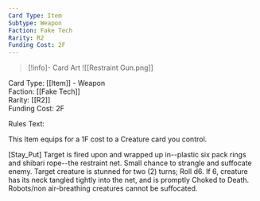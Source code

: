 ```yaml
---
Card Type: Item
Subtype: Weapon
Faction: Fake Tech
Rarity: R2
Funding Cost: 2F
---
```

> [!info]- Card Art
> ![[Restraint Gun.png]]

Card Type: [[Item]] - Weapon  
Faction: [[Fake Tech]]  
Rarity: [[R2]]  
Funding Cost: 2F  

Rules Text:  

This Item equips for a 1F cost to a Creature card you control.  

[Stay_Put] Target is fired upon and wrapped up in--plastic six pack rings and shibari rope--the restraint net. Small chance to strangle and suffocate enemy.
Target creature is stunned for two (2) turns;
Roll d6. If 6, creature has its neck tangled tightly into the net, and is promptly Choked to Death.  
Robots/non air-breathing creatures cannot be suffocated.  